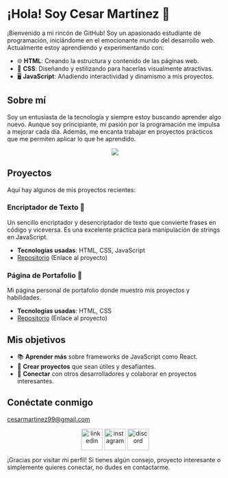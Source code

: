 # ¡Hola! Soy Cesar Martínez 👋

¡Bienvenido a mi rincón de GitHub! Soy un apasionado estudiante de programación, iniciándome en el emocionante mundo del desarrollo web. Actualmente estoy aprendiendo y experimentando con:

- 🌐 **HTML**: Creando la estructura y contenido de las páginas web.
- 🎨 **CSS**: Diseñando y estilizando para hacerlas visualmente atractivas.
- 🖥️ **JavaScript**: Añadiendo interactividad y dinamismo a mis proyectos.

## Sobre mí

Soy un entusiasta de la tecnología y siempre estoy buscando aprender algo nuevo. Aunque soy principiante, mi pasión por la programación me impulsa a mejorar cada día. Además, me encanta trabajar en proyectos prácticos que me permiten aplicar lo que he aprendido.

<p align="center">
  <a href="https://skillicons.dev">
    <img src="https://skillicons.dev/icons?i=git,css,discord,figma,github,html,js,vscode" />
  </a>
</p>

## Proyectos

Aquí hay algunos de mis proyectos recientes:

### Encriptador de Texto 🔐
Un sencillo encriptador y desencriptador de texto que convierte frases en código y viceversa. Es una excelente práctica para manipulación de strings en JavaScript.
- **Tecnologías usadas**: HTML, CSS, JavaScript
- [Repositorio](#) (Enlace al proyecto)

### Página de Portafolio 💼
Mi página personal de portafolio donde muestro mis proyectos y habilidades.
- **Tecnologías usadas**: HTML, CSS
- [Repositorio](#) (Enlace al proyecto)

## Mis objetivos

- 📚 **Aprender más** sobre frameworks de JavaScript como React.
- 🚀 **Crear proyectos** que sean útiles y desafiantes.
- 🤝 **Conectar** con otros desarrolladores y colaborar en proyectos interesantes.

## Conéctate conmigo

cesarmartinez99@gmail.com

<p align="center">
<a href="https://www.linkedin.com/in/cesar-augusto-martinez-arce-194b50313/" target="blank"><img align="center" src="https://user-images.githubusercontent.com/88904952/234979284-68c11d7f-1acc-4f0c-ac78-044e1037d7b0.png" alt="linkedin" height="50" width="50" /></a>
<a href="https://www.instagram.com/cexitar_m/" target="blank"><img align="center" src="https://user-images.githubusercontent.com/88904952/234981169-2dd1e58f-4b7e-468c-8213-034ba62156c3.png" alt="instagram" height="50" width="50" /></a>
<a href="https://discordapp.com/users/hyoga6539" target="blank"><img align="center" src="https://user-images.githubusercontent.com/88904952/234982627-019fd336-6248-453c-9b05-97c13fd1d207.png" alt="discord" height="50" width="50" /></a>

¡Gracias por visitar mi perfil! Si tienes algún consejo, proyecto interesante o simplemente quieres conectar, no dudes en contactarme.



  
</p>
